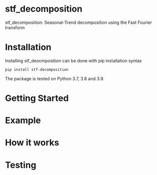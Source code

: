# stf_decomposition
stf_decomposition: Seasonal-Trend decomposition using the Fast Fourier transform

# Installation
Installing stf_deocmposition can be done with pip installation syntax
```
pip install stf-decomposition
```
The package is tested on Python 3.7, 3.8 and 3.9.

# Getting Started

# Example

# How it works

# Testing
